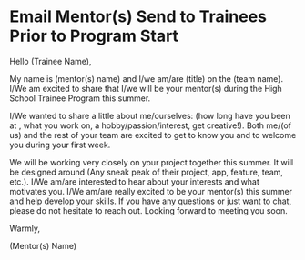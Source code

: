 # Email Mentor(s) Send to Trainees Prior to Program Start

Hello (Trainee Name),

My name is (mentor(s) name) and I/we am/are (title) on the (team name). I/We am excited to share that I/we will be your mentor(s) during the High School Trainee Program this summer.

I/We wanted to share a little about me/ourselves: (how long have you been at <Company X>, what you work on, a hobby/passion/interest, get creative!). Both me/(of us) and the rest of your team are excited to get to know you and to welcome you during your first week.

We will be working very closely on your project together this summer. It will be designed around (Any sneak peak of their project, app, feature, team, etc.). I/We am/are interested to hear about your interests and what motivates you. I/We am/are really excited to be your mentor(s) this summer and help develop your skills. If you have any questions or just want to chat, please do not hesitate to reach out. Looking forward to meeting you soon.

Warmly,

(Mentor(s) Name)







